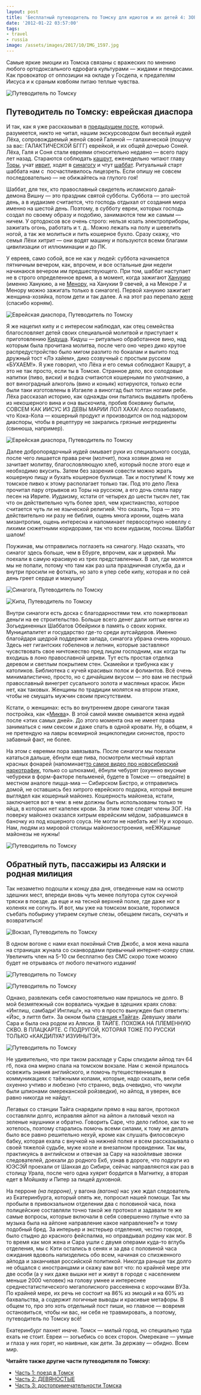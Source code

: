 ```yaml
---
layout: post
title: 'Бесплатный путеводитель по Томску для идиотов и их детей 4: ЗОГ и ГОСДЕП'
date: '2012-01-22 03:57:00'
tags:
- travel
- russia
image: /assets/images/2017/10/IMG_1597.jpg
---
```


Самые яркие эмоции из Томска связаны с вражеских по мнению любого ортодоксального едрофага культурами — жидами и пендосами. Как провокатор от оппозиции на окладе у Госдепа, к предателям Иисуса и к сраным ковбоям питаю теплые чувства.

![Путеводитель по Томску](/assets/images/2017/10/IMG_1597.jpg)

## Путеводитель по Томску: еврейская диаспора

И так, как я уже рассказывал в [предыдущем посте](http://shouldgo.ru/tomsk-sightseeings/), который. разумеется, никто не читал, нашим экскурсоводом был веселый иудей Лёха, сопровождаемый женой своей Галиной — галахической (пошучу за вас: ГАЛАКТИЧЕСКОЙ БГГГ) еврейкой, и их общей дочерью Соней. Лёха, Галя и Соня стали евреями относительно недавно — всего пару лет назад. Стараются соблюдать [кашрут](http://ru.wikipedia.org/wiki/%D0%9A%D0%B0%D1%88%D1%80%D1%83%D1%82), еженедельно читают главу [Торы](http://ru.wikipedia.org/wiki/%D0%A2%D0%BE%D1%80%D0%B0), учат [иврит](http://ru.wikipedia.org/wiki/%D0%98%D0%B2%D1%80%D0%B8%D1%82), ходят в [синагогу](http://ru.wikipedia.org/wiki/%D0%A1%D0%B8%D0%BD%D0%B0%D0%B3%D0%BE%D0%B3%D0%B0) и чтут [шаббат](http://ru.wikipedia.org/wiki/%D0%A8%D0%B0%D0%B1%D0%B1%D0%B0%D1%82). Ритуальный старт шаббата нам с&nbsp; посчастливилось лицезреть. Если опишу не совсем последовательно — не обижайтесь на глупого гоя!

Шаббат, для тех, кто православный свидетель исламского далай-демона Вишну — это праздник святой субботы. Суббота — это шестой день, а в иудаизме считается, что господь отдыхал от создания мира именно на шестой день. Поэтому, в субботу евреи, которых господь создал по своему образу и подобию, занимаются тем же самым — ничем. У ортодоксов все очень строго: нельзя юзать электроприборы, зажигать огонь, работать и т. д.. Можно лежать на полу и шевелить ногой, а так же молиться и пить кошерное бухло. Сразу скажу, что семья Лёхи хитрит — они водят машину и пользуются всеми благами цивилизации от иллюминации и до ПК.

У евреев, само собой, все не как у людей: суббота начинается пятничным вечером, как, впрочем, и все остальные дни недели начинаюся вечером им предшествующего. При том, шаббат наступает не в строго определенное время, а в момент, когда зажигают [Ханукию](http://ru.wikipedia.org/wiki/%D0%A5%D0%B0%D0%BD%D1%83%D0%BA%D0%B8%D1%8F) (именно Ханукию, а не [Менору](http://ru.wikipedia.org/wiki/%D0%9C%D0%B5%D0%BD%D0%BE%D1%80%D0%B0), на Ханукии 9 свечей, а на Меноре 7 и Менору можно зажигать только в синагоге). Первой ханукию зажигает женщина-хозяйка, потом дети и так далее. А на этот раз перепало [жене](http://twitter.com/aluviana) (спасибо корням).

![Еврейская диаспора, Путеводитель по Томску](/assets/images/2017/10/IMG_1547.jpg)

Я же нацепил кипу и с интересом наблюдал, как отец семейства благословляет детей своих специальной молитвой и приступает к приготовлению [Кидуша](http://ru.wikipedia.org/wiki/%D0%9A%D0%B8%D0%B4%D1%83%D1%88). Кидуш — ритуально обработанное вино, над которым была прочитана молитва, после чего оно через дико крутое распредустройство было мигом разлито по бокалам и выпито под дружный тост «Лэ хайем», дико созвучный с простым русским «БУХАЕМ!». Я уже говорил, что Лёха и его семья соблюдают Кашрут, а это не так просто, если ты в Томске. Странное дело, все солодовые напитки (пиво, виски) и водка считаются кошерными по умолчанию, а вот виноградный алкоголь (вино и коньяк) котируются, только если были таки изготовлены в Изгаеле а виноггад был топтан ногами ребе. Лёха рассказал историю, как однажды они пытались выдавить пробень из некошерного вина и она выскочила, пробив боковину бытыли, СОВСЕМ КАК ИИСУС ИЗ ДЕВЫ МАРИИ ЛОЛ ХАХА! Алсо позабавило, что Кока-Кола — кошерный продукт и производится он под надзором диаспоры, чтобы в рецептуру не закрались грязные ингредиенты (свинюша, например).

![Еврейская диаспора, Путеводитель по Томску](/assets/images/2017/10/IMG_1549.jpg)

Далее добропорядочный иудей омывает руки из специального сосуда, после чего лишается права речи (молчит), пока хозяин дома не зачитает молитву, благословляющую хлеб, который после этого еще и необходимо вкусить. Затем без зазрения совести можно жрать кошерную пищу и бухать кошерное бухлище. Так и поступим! К тому же томское пивко к этому располагает только так. Под это дело Леха прочитал пару отрывков из Торы на русском, а его дочь спела пару песен на Иврите. Иудаизму, кстати от четырех до шести тысяч лет, так что он действительно чуть более зрел, чем христианство, которое считается чуть ли не языческой религией. Что сказать, Тора — это действительно ни разу не библия, ощень многа иронии, ощень мала мизантропии, ощень интересна и напоминает первосортную новеллу с лихими сюжетными коридорами, так что всем иудаизм, посоны. Шаббат шалом!

Поужинав, мы отправились поглазеть на синагогу. Надо сказать, что синагог здесь больше, чем в Ебурге, впрочем, как и церквей. Мы поехали в самую красивую из трех представленных. В зал, где молятся мы не попали, потому что там как раз шла праздничная служба, да и внутри просили не фоткать, но зато я упер себе кипу, которая и по сей день греет сердце и макушку!

![Синагога, Путеводитель по Томску](/assets/images/2017/10/IMG_1550.jpg)

![Кипа, Путеводитель по Томску](/assets/images/2017/10/IMG_1596.jpg)

Внутри синагоги есть доска с благодарностями тем. кто пожертвовал деньги на ее строительство. Больше всего денег дали хитгые евгеи из Зогьединенных Шаббатов Обейрики в память о своих корнях. Муниципалитет и государство где-то среди аутсайдеров. Именно благойдаря щедрой поддержке запада, синагога убрана очень хорошо. Здесь нет гигантских гобеленов и лепнин, которые заставляют чусвствовать свое ничтожество пред лицом господним, как когда ты входишь в лоно православной церкви. Тут есть простая отделка деревом и светлым покрытием стен. Скамейки и трибунка как у католиков. Библиотека с кучей красивых полок и фолиантов. Всё очень минималистично, просто, но с дичайшим вкусом — это вам не пестрый православный винегрет сусального золота и масляных красок. Икон нет, как таковых. Женщины по традиции молятся на втором этаже, чтобы не смущать мужчин своим присутствием.

Кстати, о женщинах: есть во внутреннем дворе синагоги такая постройка, как «[Миква](http://ru.wikipedia.org/wiki/%D0%9C%D0%B8%D0%BA%D0%B2%D0%B0)». В этой самой микве омывается жена иудей после «этих самых дней». До этого момента она не имеет права заниматься с ним сексом и даже спать в одной кровати. Ну, в общем, я не претендую на лавры всемирной энциклопедии сионистов, просто забавный факт, не более.

На этом с евреями пора завязывать. После синагоги мы поехали кататься дальше, ёбнули еще пива, посмотрели местный квртал красных фонарей (напоминает[то самое видео про новосибирский наркотрафик](http://www.youtube.com/watch?v=Id8lrESYrgg), только со шлюхами), ёбнули чебурят (охуенно вкусные чебуреки в форм-факторе пельменей, будете в Томске — отведайте) в местном аналоге пицца-миа — Сибирском Бистро, и отправились домой, не оставшись без хитрого еврейского подарка, который внешне выглядел как кошерный майонез. Кошерность майонеза, кстати, заключается вот в чем: в нем должны быть использованы только те яйца, в которых нет капелек крови. За этим тоже следят члены ЗОГ. На поверку майонез оказался хитрым еврейским мёдом, забравшимся в баночку из под кошерного соуса. Не могли не наебать же! Ну и хорошо. Нам, людям из мировой столицы майонезостроения, неЕЖКашные майонезы не нужны!

![Путеводитель по Томску](/assets/images/2017/10/IMG_1598.jpg)

## Обратный путь, пассажиры из Аляски и родная милиция

Так незаметно подошли к концу два дня, отведенные нам на осмотр здешних мест, впереди вновь чуть менее полутора суток скучной тряски в поезде. да еще и на тесной верхней полке, где даже ног в коленях не согнуть. И вот, мы уже на томском вокзале, торопимся съебать побырику утираем скупые слезы, обещаем писать, скучать и возвратиться!

![Вокзал, Путеводитель по Томску](/assets/images/2017/10/IMG_1534.jpg)

В одном вогоне с нами ехал покойный Стив Джобс, а моя жена нашла на страницах жунала со сканвордами привычный интернет-юзеру спам. Увеличить член на 5-10 см бесплатно без СМС скоро тоже можно будет&nbsp;не отрываясь от любого печатного издания!

![Путеводитель по Томску](/assets/images/2017/10/IMG_1560.jpg)

![Путеводитель по Томску](/assets/images/2017/10/IMG_1562.jpg)

Однако, развлекать себя самостоятельно нам пришлось не долго. В мой безмятежный сон ворвались чуждые в здешних краях слова: «Инглиш, самбади! Инглиш!», на что я просто вынужден был ответить: «Йэс, э литтл бит». За окном была [станция «Тайга»](http://ru.wikipedia.org/wiki/%D0%A2%D0%B0%D0%B9%D0%B3%D0%B0_(%D1%81%D1%82%D0%B0%D0%BD%D1%86%D0%B8%D1%8F)). Девушку звали Сара и была она родом из Аляски. В ТАЙГЕ. ПОХОЖА НА ПЛЕМЕННУЮ СКВО. В ПЛАЦКАРТЕ. С ПОДРУГОЙ, КОТОРАЯ ТОЖЕ ПО РУССКИ ТОЛЬКО «КАКДИЛУА? ИЗУИНЫТЭ!».

![Путеводитель по Томску](/assets/images/2017/10/IMG_1544.jpg)

Не удивительно, что при таком раскладе у Сары спиздили айпод тач 64 гб, пока она мирно спала на томском вокзале. Нам с женой пришлось освежить знания английского, и помочь путешественницам в коммуникациях с таёжными копами, которые, надо сказать, вели себя охуенно учтиво и любезно (что странно, ведь очевидно, что чикули были шпионами омереканской ройзведки), но айпод, я уверен, все равно никогда не найдут.

Легавых со станции Тайга снарядили прямо в наш вагон, протокол составляли долго, исправляя айпот на айпон а лиловый чехол на зеленые наушники и обратно. Говорить Саре, что дело гиблое, как то не хотелось, поэтому старались помочь всеми силами, к тому же делать было все равно решительно нехуй, кроме как слушать филосовскую бабку, которая ехала с внучкой на нижней полке и всем рассказывала о своей тяжелой судьбе, муже козле и внезапном&nbsp;провидении. Так мы, практикуясь в английском и отвечая за Сару на назойливые звонки следователей, доехали до родного Екб, узнав в дороге, что подруги из ЮЭСЭЙ проехали от Шанхая до Сибири, сейчас направляются как раз в столицу Урала, после чего одна хуярит бордится в Магнитку, а вторая едет в Мойшкву и Питер за пищей духовной.

На&nbsp;перроне _(на перроне)_, у вагона _(вагона)_ нас уже ждал следователь из Екатеринбурга, который опять же, попросил нашей помощи. Так мы пробыли в привокзальном отделении два с половиной часа, пока полицейские составляли точно такой же протокол и задавали те же самые вопросы, которые включали в себя совершенно глупые «что за музыка была на айпоне направление какое направление?» и тому подобный бред. За интерьер и экстерьер отделения, честно говоря, было стыдно до красного фейспалма, но оправдывал родину как мог. В то время как моя жена и Сара ушли с двумя операми куда-то вглубь отделения, мы с Кэти остались в сенях и за два с половиной часа ожидания вдоволь напизделись обо всем, начиная со спизженного айпода и заканчивая российской политикой. Никогда раньше так долго не общался с иностранцами и скажу вам вот что: по крайней мере эти две особи (а у них даже вышки нет и живут в городе с населением меньше 2000 человек) на голову умнее и интереснее среднестатистического мегаполисного рассеянена с корочками ВУЗа. По крайней мере, их речь не состоит на 86% из эмоций и на 60% из бахвальства, а содержит логичные выводы и красивые метафоры. В общем то, про это хоть отдельный пост пиши, но главное — вовремя остановиться, чтобы ни вас, ни себя не травмировать, а поэтому, путеводитель по Томску всё!

Екатеринбург пахнет иначе. Томск — милый город, но специально туда ехать не стоит. Евреи — зогьебись со всех сторон. Омерекане — умные и глаза у них горят, но наивные, как дети. За державу — обидно. Всем мир.

**Читайте также другие части путеводителя по Томску:**

- [Часть 1: поезд в Томск](http://shouldgo.ru/to-tomsk-by-train/)
- [Часть 2: ДЕВЯНОСТЫЕ](http://shouldgo.ru/tomsk/)
- [Часть 3: достопримечательности Томска](http://shouldgo.ru/tomsk-sightseeings/)